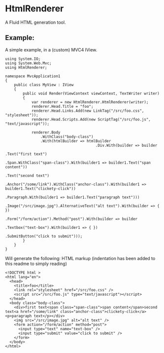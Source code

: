 # HtmlRenderer

A Fluid HTML generation tool.

## Example:

A simple example, in a (custom) MVC4 IView.

	using System.IO;
	using System.Web.Mvc;
	using HtmlRenderer;

	namespace MvcApplication1
	{
	    public class MyView : IView
	    {
	        public void Render(ViewContext viewContext, TextWriter writer)
	        {
	            var renderer = new HtmlRenderer.HtmlRenderer(writer);
	            renderer.Head.Title = "foo";
	            renderer.Head.Links.Add(new LinkTag("/src/foo.css", "stylesheet"));
	            renderer.Head.Scripts.Add(new ScriptTag("/src/foo.js", "text/javascript"));

	            renderer.Body
	                .WithClass("body-class")
	                .With(htmlBuilder => htmlBuilder
	                                         .Div.With(builder => builder
	                                                                  .Text("first text")
	                                                                  .Span.WithClass("span-class").With(builder1 => builder1.Text("span content"))
	                                                                  .Text("second text")
	                                                                  .Anchor("/some/link").WithClass("anchor-class").With(builder1 => builder1.Text("clickety-click"))
	                                                                  .Paragraph.With(builder1 => builder1.Text("paragraph text")))
	                                         .Image("/src/image.jpg").AlternativeText("alt text").With(builder => { })
	                                         .Form("/form/action").Method("post").With(builder => builder
	                                                                                                  .Textbox("text-box").With(builder1 => { })
	                                                                                                  .SubmitButton("click to submit")));
	        }
	    }
	}

Will generate the following: HTML markup (indentation has been added to this readme to simply reading)
	
	<!DOCTYPE html >
	<html lang="en">
	  <head>
	    <title>foo</title>
	    <link rel="stylesheet" href="/src/foo.css" />
	    <script src="/src/foo.js" type="text/javascript"></script>
	  </head>
	  <body class="body-class">
	    <div>first text<span class="span-class">span content</span>second text<a href="/some/link" class="anchor-class">clickety-click</a><p>paragraph text</p></div>
	    <img src="/src/image.jpg" alt="alt text" />
	    <form action="/form/action" method="post">
	      <input type="text" name="text-box" />
	      <input type="submit" value="click to submit" />
	    </form>
	  </body>
	</html>